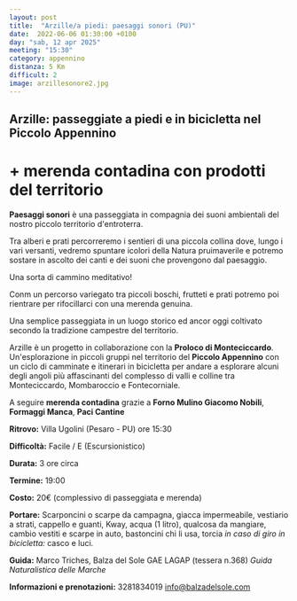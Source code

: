 ```yaml
---
layout: post
title:  "Arzille/a piedi: paesaggi sonori (PU)"
date:  2022-06-06 01:30:00 +0100
day: "sab, 12 apr 2025"
meeting: "15:30"
category: appennino
distanza: 5 Km  
difficult: 2
image: arzillesonore2.jpg
---
```


## Arzille: passeggiate a piedi e in bicicletta nel Piccolo Appennino

# + merenda contadina con prodotti del territorio

**Paesaggi sonori** è una passeggiata in compagnia dei suoni ambientali del nostro piccolo territorio d'entroterra.

Tra alberi e prati percorreremo i sentieri di una piccola collina dove, lungo i vari versanti, vedremo spuntare icolori della Natura pruimaverile e potremo sostare in ascolto dei canti e dei suoni che provengono dal paesaggio.

Una sorta di cammino meditativo!

Conm un percorso variegato tra piccoli boschi, frutteti e prati potremo poi rientrare per rifocillarci con una merenda genuina.

Una semplice passeggiata in un luogo storico ed ancor oggi coltivato secondo la tradizione campestre del territorio.

Arzille è un progetto in collaborazione con la **Proloco di Monteciccardo**. Un'esplorazione in piccoli gruppi nel territorio del **Piccolo Appennino** con un ciclo di camminate e itinerari in bicicletta per andare a esplorare alcuni degli angoli più affascinanti del complesso di valli e colline tra Monteciccardo, Mombaroccio e Fontecorniale.

A seguire **merenda contadina** grazie a  **Forno Mulino Giacomo Nobili**, **Formaggi Manca**, **Paci Cantine**


**Ritrovo:** Villa Ugolini (Pesaro - PU) ore 15:30

**Difficoltà:** Facile / E (Escursionistico)

**Durata:** 3 ore circa

**Termine:** 19:00

**Costo:** 20€ (complessivo di passeggiata e merenda)

**Portare:** Scarponcini o scarpe da campagna, giacca impermeabile, vestiario a strati, cappello e guanti, Kway, acqua (1 litro), qualcosa da mangiare, cambio vestiti e scarpe in auto, bastoncini chi li usa, torcia *in caso di giro in bicicletta:* casco e luci. 

**Guida:** Marco Triches, Balza del Sole GAE LAGAP (tessera n.368)
*Guida Naturalistica delle Marche*

**Informazioni e prenotazioni:** 3281834019 info@balzadelsole.com
